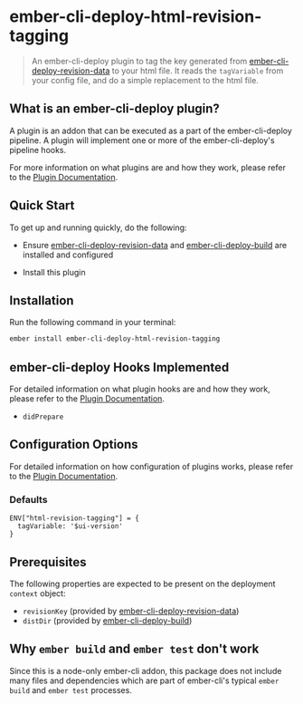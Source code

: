 # ember-cli-deploy-html-revision-tagging

> An ember-cli-deploy plugin to tag the key generated from [ember-cli-deploy-revision-data](https://github.com/ember-cli-deploy/ember-cli-deploy-revision-data) to your html file. It reads the `tagVariable` from your config file, and do a simple replacement to the html file.

## What is an ember-cli-deploy plugin?

A plugin is an addon that can be executed as a part of the ember-cli-deploy pipeline. A plugin will implement one or more of the ember-cli-deploy's pipeline hooks.

For more information on what plugins are and how they work, please refer to the [Plugin Documentation][1].

## Quick Start
To get up and running quickly, do the following:

- Ensure [ember-cli-deploy-revision-data][2] and [ember-cli-deploy-build][3] are installed and configured

- Install this plugin


## Installation
Run the following command in your terminal:

```bash
ember install ember-cli-deploy-html-revision-tagging
```

## ember-cli-deploy Hooks Implemented

For detailed information on what plugin hooks are and how they work, please refer to the [Plugin Documentation][1].

- `didPrepare`

## Configuration Options

For detailed information on how configuration of plugins works, please refer to the [Plugin Documentation][1].

### Defaults
```
ENV["html-revision-tagging"] = {
  tagVariable: '$ui-version'
}
```
## Prerequisites

The following properties are expected to be present on the deployment `context` object:

- `revisionKey` (provided by [ember-cli-deploy-revision-data][2])
- `distDir`   (provided by [ember-cli-deploy-build][3])

## Why `ember build` and `ember test` don't work

Since this is a node-only ember-cli addon, this package does not include many files and dependencies which are part of ember-cli's typical `ember build` and `ember test` processes.

[1]: http://ember-cli-deploy.com/ "Plugin Documentation"
[2]: https://github.com/ember-cli-deploy/ember-cli-deploy-revision-data "ember-cli-deploy-revision-data"
[3]: https://github.com/ember-cli-deploy/ember-cli-deploy-build "ember-cli-deploy-build"
[4]: https://github.com/ember-cli/ember-cli-deploy "ember-cli-deploy"
